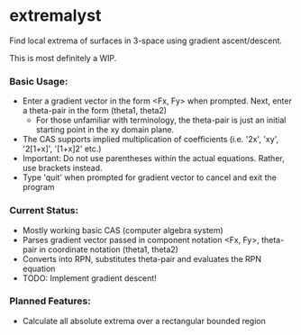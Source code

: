extremalyst
===========

Find local extrema of surfaces in 3-space using gradient ascent/descent.

This is most definitely a WIP.

### Basic Usage:
* Enter a gradient vector in the form <Fx, Fy> when prompted. Next, enter a theta-pair in the form (theta1, theta2)
  * For those unfamiliar with terminology, the theta-pair is just an initial starting point in the xy domain plane.
* The CAS supports implied multiplication of coefficients (i.e. '2x', 'xy', '2[1+x]', '[1+x]2' etc.)
* Important: Do not use parentheses within the actual equations. Rather, use brackets instead.
* Type 'quit' when prompted for gradient vector to cancel and exit the program


### Current Status:
* Mostly working basic CAS (computer algebra system)
* Parses gradient vector passed in component notation <Fx, Fy>, theta-pair in coordinate notation (theta1, theta2)
* Converts into RPN, substitutes theta-pair and evaluates the RPN equation
* TODO: Implement gradient descent!

### Planned Features:
* Calculate all absolute extrema over a rectangular bounded region
